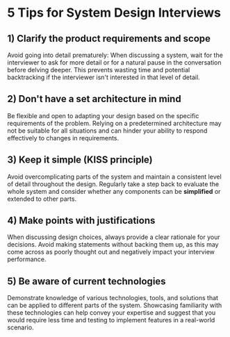 # 5 Tips for System Design Interviews

## 1) Clarify the product requirements and scope
Avoid going into detail prematurely: When discussing a system, wait for the interviewer to ask for more detail or for a
natural pause in the conversation before delving deeper. This prevents wasting time and potential backtracking if the
interviewer isn't interested in that level of detail.

## 2) Don't have a set architecture in mind 
Be flexible and open to adapting your design based on the specific requirements
of the problem. Relying on a predetermined architecture may not be suitable for all situations and can hinder your
ability to respond effectively to changes in requirements.

## 3) Keep it simple (KISS principle)
Avoid overcomplicating parts of the system and maintain a consistent level of detail
throughout the design. Regularly take a step back to evaluate the whole system and consider whether any components can
be **simplified** or extended to other parts.

## 4) Make points with justifications
When discussing design choices, always provide a clear rationale for your decisions.
Avoid making statements without backing them up, as this may come across as poorly thought out and negatively impact
your interview performance.

## 5) Be aware of current technologies
Demonstrate knowledge of various technologies, tools, and solutions that can be
applied to different parts of the system. Showcasing familiarity with these technologies can help convey your expertise
and suggest that you would require less time and testing to implement features in a real-world scenario.